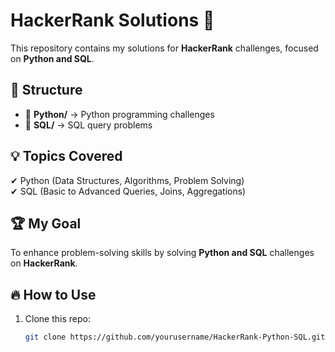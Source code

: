 # HackerRank Solutions 🚀

This repository contains my solutions for **HackerRank** challenges, focused on **Python and SQL**.

## 📌 Structure
- 📂 **Python/** → Python programming challenges  
- 📂 **SQL/** → SQL query problems  

## 💡 Topics Covered
✔ Python (Data Structures, Algorithms, Problem Solving)  
✔ SQL (Basic to Advanced Queries, Joins, Aggregations)  

## 🏆 My Goal  
To enhance problem-solving skills by solving **Python and SQL** challenges on **HackerRank**.

## 🔥 How to Use  
1. Clone this repo:  
   ```sh
   git clone https://github.com/yourusername/HackerRank-Python-SQL.git
